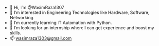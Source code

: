- 👋 Hi, I’m @WasimRaza1307
- 👀 I’m interested in Engineering Technologies like Hardware, Software, Networking.
- 🌱 I’m currently learning IT Automation with Python.
- 💞️ I’m looking for an internship where I can get experience and boost my skills.
- 📫 wasimraza1303@gmail.com

<!---
WasimRaza1307/WasimRaza1307 is a ✨ special ✨ repository because its `README.md` (this file) appears on your GitHub profile.
You can click the Preview link to take a look at your changes.
--->
